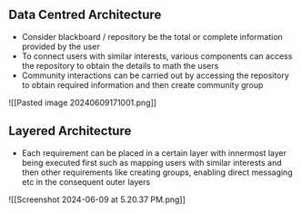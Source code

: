 ## Data Centred Architecture
- Consider blackboard / repository be the total or complete information provided by the user
- To connect users with similar interests, various components can access the repository to obtain the details to math the users
- Community interactions can be carried out by accessing the repository to obtain required information and then create community group

![[Pasted image 20240609171001.png]]


## Layered Architecture
- Each requirement can be placed in a certain layer with innermost layer being executed first such as mapping users with similar interests and then other requirements like creating groups, enabling direct messaging etc in the consequent outer layers

![[Screenshot 2024-06-09 at 5.20.37 PM.png]]

